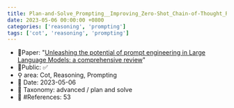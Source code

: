 ```yaml
---
title: Plan-and-Solve_Prompting__Improving_Zero-Shot_Chain-of-Thought_Reasoning_by_Large_Language_Models
date: 2023-05-06 00:00:00 +0800
categories: ['reasoning', 'prompting']
tags: ['cot', 'reasoning', 'prompting']
---
```


- 📙Paper: "[Unleashing the potential of prompt engineering in Large Language Models: a comprehensive review](https://www.semanticscholar.org/paper/Unleashing-the-potential-of-prompt-engineering-in-a-Chen-Zhang/595c8d39a6155354fd7d8f62a4441be5c82e68da)"
- 🔑Public: ✅
- ⚲ area: Cot, Reasoning, Prompting
- 📅 Date: 2023-05-06
- 🔎 Taxonomy: advanced / plan and solve
- 📝 #References: 53
